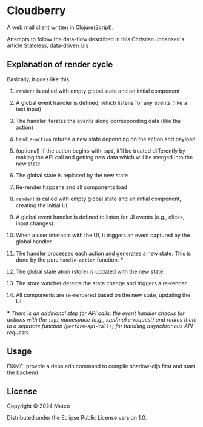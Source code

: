 # Cloudberry

A web mail client written in Clojure(Script).

Attempts to follow the data-flow described in this Christian Johansen's article [Stateless, data-driven UIs](https://cjohansen.no/stateless-data-driven-uis/)

## Explanation of render cycle

Basically, it goes like this:
1. `render!` is called with empty global state and an initial component
2. A global event handler is defined, which listens for any events (like a text input)
3. The handler iterates the events along corresponding data (like the action)
4. `handle-action` returns a new state depending on the action and
payload
5. (optional) If the action begins with `:api`, it'll be treated differently by making the API call and getting new data which will be merged into the new state
6. The global state is replaced by the new state
7. Re-render happens and all components load


1. `render!` is called with empty global state and an initial component, creating the initial UI.
2. A global event handler is defined to listen for UI events (e.g., clicks, input changes).
3. When a user interacts with the UI, it triggers an event captured by the global handler.
4. The handler processes each action and generates a new state. This is done by the pure `handle-action` function. **\***
5. The global state atom (store) is updated with the new state.
6. The store watcher detects the state change and triggers a re-render.
7. All components are re-rendered based on the new state, updating the UI.

**\*** *There is an additional step for API calls: the event handler checks for actions with the `:api` namespace (e.g., :api/make-request) and routes them to a separate function (`perform-api-call!`) for handling asynchronous API requests.*

## Usage

FIXME: provide a deps.edn command to compile shadow-cljs first and start the backend

## License

Copyright © 2024 Mateo

Distributed under the Eclipse Public License version 1.0.
